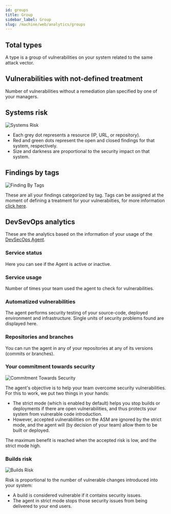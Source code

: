 ```yaml
---
id: groups
title: Group
sidebar_label: Group
slug: /machine/web/analytics/groups
---
```


## Total types

A type is
a group of vulnerabilities
on your system
related to
the same attack vector.

## Vulnerabilities with not-defined treatment

Number of vulnerabilities
without a remediation plan
specified by
one of your managers.

## Systems risk

![Systems Risk](https://res.cloudinary.com/fluid-attacks/image/upload/v1623443231/docs/web/analytics/groups/systems_risk_h1dmre.png)

- Each grey dot
  represents a resource
  (IP, URL, or repository).
- Red and green dots
  represent the open and closed findings
  for that system,
  respectively.
- Size and darkness
  are proportional
  to the security impact
  on that system.

## Findings by tags

![Finding By Tags](https://res.cloudinary.com/fluid-attacks/image/upload/v1623443232/docs/web/analytics/groups/findings_by_tags_jzu4nw.png)

These are
all your findings
categorized by tag.
Tags can be assigned
at the moment
of defining a treatment
for your vulnerabiities,
for more information
[click here](/machine/web/vulnerabilities/management/treatments/).

## DevSevOps analytics

These are the analytics
based on the information
of your usage of the
[DevSecOps Agent](/machine/agent).

### Service status

Here you can see
if the Agent is
active or inactive.

### Service usage

Number of times
your team used the agent
to check for vulnerabilities.

### Automatized vulnerabilities

The agent performs
security testing of your source-code,
deployed environment
and infrastructure.
Single units
of security problems found
are displayed here.

### Repositories and branches

You can run the agent
in any of your repositories
at any of its versions
(commits or branches).

### Your commitment towards security

![Commitment Towards Security](https://res.cloudinary.com/fluid-attacks/image/upload/v1623443231/docs/web/analytics/groups/commitment_towards_security_uszasj.png)

The agent's objective
is to help your team
overcome security vulnerabilities.
For this to work,
we put two things in your hands:

- The strict mode
  (which is enabled by default)
  helps you stop builds
  or deployments
  if there are open vulnerabilities,
  and thus protects your system
  from vulnerable code introduction.
- However,
  accepted vulnerabilities on the ASM
  are ignored by the strict mode,
  and the agent will
  (by decision of your team)
  allow them to be built
  or deployed.

The maximum benefit is reached
when the accepted risk is low,
and the strict mode high.

### Builds risk

![Builds Risk](https://res.cloudinary.com/fluid-attacks/image/upload/v1623443231/docs/web/analytics/groups/builds_risk_grz5vi.png)

Risk is proportional
to the number of vulnerable changes
introduced into your system:

- A build is considered vulnerable
  if it contains security issues.
- The agent in strict mode
  stops those security issues
  from being delivered
  to your end users.
